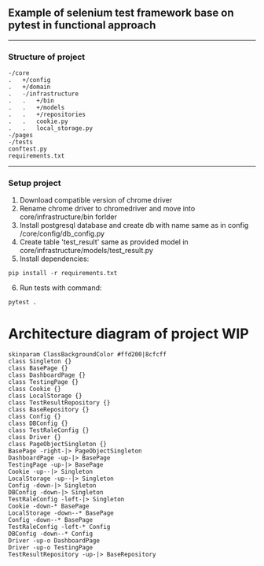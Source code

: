 ## Example of selenium test framework base on pytest in functional approach
---
### Structure of project
```
-/core
.   +/config
.   +/domain
.   -/infrastructure
.   .   +/bin  
.   .   +/models
.   .   +/repositories
.   .   cookie.py
.   .   local_storage.py
-/pages
-/tests
conftest.py
requirements.txt
```
---
### Setup project
1. Download compatible version of chrome driver
2. Rename chrome driver to chromedriver and move into core/infrastructure/bin forlder
3. Install postgresql database and create db with name same as in config /core/config/db_config.py
4. Create table 'test_result' same as provided model in core/infrastructure/models/test_result.py
5. Install dependencies:
```
pip install -r requirements.txt
```
6. Run tests with command:
```
pytest .
```
# Architecture diagram of project WIP

```plantuml
skinparam ClassBackgroundColor #ffd200|8cfcff
class Singleton {}
class BasePage {}
class DashboardPage {}
class TestingPage {}
class Cookie {}
class LocalStorage {}
class TestResultRepository {}
class BaseRepository {}
class Config {}
class DBConfig {}
class TestRaleConfig {}
class Driver {}
class PageObjectSingleton {}
BasePage -right-|> PageObjectSingleton
DashboardPage -up-|> BasePage
TestingPage -up-|> BasePage
Cookie -up--|> Singleton
LocalStorage -up--|> Singleton
Config -down-|> Singleton
DBConfig -down-|> Singleton
TestRaleConfig -left-|> Singleton
Cookie -down-* BasePage
LocalStorage -down--* BasePage
Config -down--* BasePage
TestRaleConfig -left-* Config
DBConfig -down--* Config
Driver -up-o DashboardPage
Driver -up-o TestingPage
TestResultRepository -up-|> BaseRepository
```